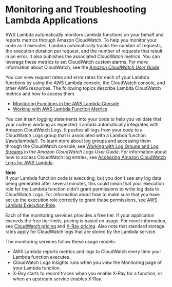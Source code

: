 # Monitoring and Troubleshooting Lambda Applications<a name="lambda-monitoring"></a>

AWS Lambda automatically monitors Lambda functions on your behalf and reports metrics through Amazon CloudWatch\. To help you monitor your code as it executes, Lambda automatically tracks the number of requests, the execution duration per request, and the number of requests that result in an error\. It also publishes the associated CloudWatch metrics\. You can leverage these metrics to set CloudWatch custom alarms\. For more information about CloudWatch, see the *[Amazon CloudWatch User Guide](https://docs.aws.amazon.com/AmazonCloudWatch/latest/DeveloperGuide/)*\.

You can view request rates and error rates for each of your Lambda functions by using the AWS Lambda console, the CloudWatch console, and other AWS resources\. The following topics describe Lambda CloudWatch metrics and how to access them\.
+ [Monitoring Functions in the AWS Lambda Console](monitoring-functions-access-metrics.md)
+ [Working with AWS Lambda Function Metrics](monitoring-metrics.md)

You can insert logging statements into your code to help you validate that your code is working as expected\. Lambda automatically integrates with Amazon CloudWatch Logs\. It pushes all logs from your code to a CloudWatch Logs group that is associated with a Lambda function \(/aws/lambda/*<function name>*\)\. To learn more about log groups and accessing them through the CloudWatch console, see [Working with Log Groups and Log Streams](https://docs.aws.amazon.com/AmazonCloudWatch/latest/logs/Working-with-log-groups-and-streams.html) in the *Amazon CloudWatch Logs User Guide*\. For information about how to access CloudWatch log entries, see [Accessing Amazon CloudWatch Logs for AWS Lambda](monitoring-functions-logs.md)\.

**Note**  
If your Lambda function code is executing, but you don't see any log data being generated after several minutes, this could mean that your execution role for the Lambda function didn't grant permissions to write log data to CloudWatch Logs\. For information about how to make sure that you have set up the execution role correctly to grant these permissions, see [AWS Lambda Execution Role](lambda-intro-execution-role.md)\.

Each of the monitoring services provides a free tier\. If your application exceeds the free tier limits, pricing is based on usage\. For more information, see [ CloudWatch pricing](https://aws.amazon.com/cloudwatch/pricing/) and [X\-Ray pricing](https://aws.amazon.com/xray/pricing/)\. Also note that standard storage rates apply for CloudWatch logs that are stored by the Lambda service\. 

The monitoring services follow these usage models:
+  AWS Lambda reports metrics and logs to CloudWatch every time your Lambda function executes\. 
+ CloudWatch Logs Insights runs when you view the Monitoring page of your Lambda function\.
+ X\-Ray starts to record traces when you enable X\-Ray for a function, or when an upstream service enables X\-Ray\. 